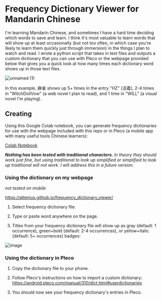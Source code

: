 # Frequency Dictionary Viewer for Mandarin Chinese

I'm learning Mandarin Chinese, and sometimes I have a hard time deciding which words to save and learn. I think it's most valuable to learn words that will show up at least occasionally (but not too often, in which case you're likely to learn them quickly just through immersion) in the things I plan to watch and read. I wrote a python script that takes in text files and outputs a custom dictionary that you can use with Pleco or the webpage provided below that gives you a quick look at how many times each dictionary word shows up in those text files.

![unnamed (1)](https://github.com/Attenius/frequency_dictionary_viewer/assets/45155332/fd0fce13-fe95-41d2-a64f-99a502a7453f)

In this example, 麻雀 shows up 5+ times in the entry "HZ" (活着), 2-4 times in "WitchDollVow" (a web novel I plan to read), and 1 time in "WILL" (a visual novel I'm playing).

## Creating 

Using this Google Colab notebook, you can generate frequency dictionaries for use with the webpage included with this repo or in Pleco (a mobile app with many useful tools Chinese learners):

[Colab Notebook](https://colab.research.google.com/drive/1ilDe3R7r7jJhTgGYfmxqC2fPVatnsobr?usp=sharing)

***Nothing has been tested with traditional characters.** In theory they should work just fine, but using traditional to look up simplified or simplified to look up traditional will not work. I will address this in a future version.*

### Using the dictionary on my webpage

*not tested on mobile*

https://attenius.github.io/frequency_dictionary_viewer/

1. Select frequency dictionary file.

2. Type or paste word anywhere on the page.

3. Titles from your frequency dictionary file will show up as gray (default: 1 occurrence), green+bold (default: 2-4 occurrences), or yellow+italic (default: 5+ occurrences) badges:

![image](https://github.com/Attenius/frequency_dictionary_viewer/assets/45155332/b4e05f73-3786-4372-aa95-fe7e1479955d)

### Using the dictionary in Pleco

1. Copy the dictionary file to your phone.

1. Follow Pleco's instructions on how to import a custom dictionary: https://android.pleco.com/manual/310/dict.html#userdictionaries

1. You should now see your frequency dictionary's entries in Pleco.



